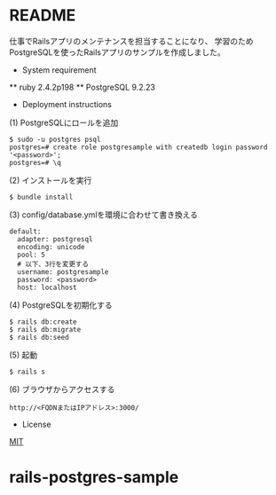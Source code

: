 # README

仕事でRailsアプリのメンテナンスを担当することになり、
学習のためPostgreSQLを使ったRailsアプリのサンプルを作成しました。

* System requirement

** ruby 2.4.2p198
** PostgreSQL 9.2.23

* Deployment instructions

(1) PostgreSQLにロールを追加

	$ sudo -u postgres psql
	postgres=# create role postgresample with createdb login password '<password>';
	postgres=# \q

(2) インストールを実行

	$ bundle install

(3) config/database.ymlを環境に合わせて書き換える

	default:
	  adapter: postgresql
	  encoding: unicode
	  pool: 5
	  # 以下、3行を変更する
	  username: postgresample
	  password: <password>
	  host: localhost

(4) PostgreSQLを初期化する

	$ rails db:create
	$ rails db:migrate
	$ rails db:seed

(5) 起動

	$ rails s

(6) ブラウザからアクセスする

	http://<FQDNまたはIPアドレス>:3000/

* License

[MIT](https://github.com/tcnksm/tool/blob/master/LICENCE)

# rails-postgres-sample
